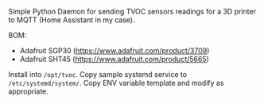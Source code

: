 Simple Python Daemon for sending TVOC sensors readings for a 3D printer to MQTT (Home Assistant in my case).

BOM:
- Adafruit SGP30 (https://www.adafruit.com/product/3709)
- Adafruit SHT45 (https://www.adafruit.com/product/5665)

Install into `/opt/tvoc`.
Copy sample systemd service to `/etc/systemd/system/`.
Copy ENV variable template and modify as appropriate.
